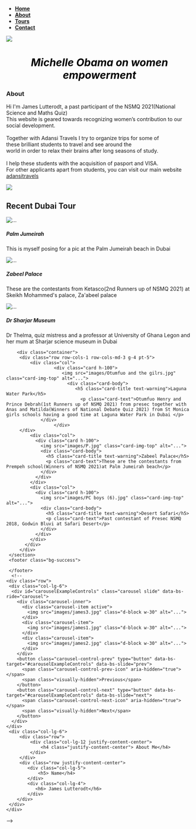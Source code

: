 
<!DOCTYPE html>
<html lang="en">
<head>
    <meta charset="UTF-8">
    <meta http-equiv="X-UA-Compatible" content="IE=edge">
    <link href="https://cdn.jsdelivr.net/npm/bootstrap@5.0.2/dist/css/bootstrap.min.css" rel="stylesheet" integrity="sha384-EVSTQN3/azprG1Anm3QDgpJLIm9Nao0Yz1ztcQTwFspd3yD65VohhpuuCOmLASjC" crossorigin="anonymous">
    <meta name="viewport" content="width=device-width, initial-scale=1.0">
    <link rel="stylesheet" href="index.css">
    <title>My Self</title>
</head>
<body>
    <!-- Mavigatiom Section-->
    <ul class="nav justify-content-center bg-succes">
        <li class="nav-item">
          <a class="nav-link active" aria-current="page" href="#home"><b>Home</b></a>
        </li>
        <li class="nav-item">
          <a class="nav-link" href="#about"><b>About</b></a>
        </li>
         <li class="nav-item">
          <a class="nav-link" href="#tour" tabindex="-1"><b>Tours</b></a>
        </li>
        <li class="nav-item">
          <a class="nav-link" href="#contact" tabindex="-1"><b>Contact</b></a>
        </li>
      </ul>
      <!-- Section-->
      <div class="row">
          <div class="col-lg-7 col-sm-12">
              <img src="images/Michelle Obama.png">
          </div>
          <div class="col-lg-5 col-sm-12">
            <h1 style="color:black ; text-align: center;"><i> Michelle Obama on women empowerment </i> </h1>
              </div>
      </div>
      <div class="row bg-success" id="about">
          <div class="col-lg-5 col-sm-12">
            <h3 syle="colour;class="text-warning text-center fs-3 ">About</h3>
            <p class="text-light">
                  Hi I'm James Lutterodt, a past participant of the NSMQ 2021(National Science and Maths Quiz) <br> This website is geared towards recognizing women’s contribution to our social development.
                <br> 
                <br>
                Together with Adansi Travels I try to organize trips for some of <br>these brilliant students 
                to travel and see around the <br>world in order to relax their brains
                after long seasons of study.<br><br> I help these students with the acquisition of pasport and VISA. <br>
                For other applicants apart from students, you can visit our main website <a href="#"> adansitravels</a>
            </p>
          </div>
          <div class="col-lg-7 col-sm-12">
            <img src="images/plane_2.png">
      </div>
    </div>
      <!-- OUR SPECIALISTS-->
    <section id="tour">
        <h2 class="text-center pt-3 text-warning"> Recent Dubai Tour </h2>
        <div class="container">
         <div class="row row-cols-1 row-cols-md-3 g-4 pt-5">
             <div class="col">
                      <div class="card h-100">
                         <img src="images/james1.jpg" class="card-img-top" alt="...">
                           <div class="card-body">
                              <h5 class="card-title text-warning">Palm Jumeirah</h5>
                                <p class="card-text">This is myself posing for a pic at the Palm Jumeirah beach in Dubai</p>
                 </div>
                      </div>
         </div>
             <div class="col">
               <div class="card h-100">
                 <img src="images/j.jpg" class="card-img-top" alt="...">
                 <div class="card-body">
                   <h5 class="card-title text-warning">Zabeel Palace</h5>
                   <p class="card-text">These are the contestants from Ketasco(2nd Runners up of NSMQ 2021) at Skeikh Mohammed's palace, Za'abeel palace</p>
                 </div>
               </div>
             </div>
             <div class="col">
               <div class="card h-100">
                 <img src="images/Dr Thelma.jpg" class="card-img-top" alt="...">
                 <div class="card-body">
                   <h5 class="card-title text-warning">Dr Sharjar Museum</h5>
                   <p class="card-text">Dr Thelma, quiz mistress and a professor at University of Ghana Legon and her mum at Sharjar science museum in Dubai</p>
                 </div>
               </div>
             </div>
           </div>
         </div>
     </section>
     <section>
        
        <div class="container">
         <div class="row row-cols-1 row-cols-md-3 g-4 pt-5">
             <div class="col">
                      <div class="card h-100">
                         <img src="images/Otumfuo and the gilrs.jpg" class="card-img-top" alt="...">
                           <div class="card-body">
                              <h5 class="card-title text-warning">Laguna Water Park</h5>
                                <p class="card-text">Otumfuo Henry and Prince Debrah(1st Runners up of NSMQ 2021) from presec together with Anas and Matilda(Winners of National Debate Quiz 2021) from St Monica girls schools having a good time at Laguna Water Park in Dubai </p>
                 </div>
                      </div>
         </div>
             <div class="col">
               <div class="card h-100">
                 <img src="images/P.jpg" class="card-img-top" alt="...">
                 <div class="card-body">
                   <h5 class="card-title text-warning">Zabeel Palace</h5>
                   <p class="card-text">These are the contestants from Prempeh school(Winners of NSMQ 2021)at Palm Jumeirah beach</p>
                 </div>
               </div>
             </div>
             <div class="col">
               <div class="card h-100">
                 <img src="images/PC boys (6).jpg" class="card-img-top" alt="...">
                 <div class="card-body">
                   <h5 class="card-title text-warning">Desert Safari</h5>
                   <p class="card-text">Past contestant of Presec NSMQ 2018, Godwin Bluvi at Safari Desert</p>
                 </div>
               </div>
             </div>
           </div>
         </div>
     </section>
     <footer class="bg-success">
    
     </footer>
      <!--
    <div class="row">
     <div class="col-lg-6"> 
      <div id="carouselExampleControls" class="carousel slide" data-bs-ride="carousel">
        <div class="carousel-inner">
          <div class="carousel-item active">
            <img src="images/james3.jpg" class="d-block w-30" alt="...">
          </div>
          <div class="carousel-item">
            <img src="images/james1.jpg" class="d-block w-30" alt="...">
          </div>
          <div class="carousel-item">
            <img src="images/james2.jpg" class="d-block w-30" alt="...">
          </div>
        </div>
        <button class="carousel-control-prev" type="button" data-bs-target="#carouselExampleControls" data-bs-slide="prev">
          <span class="carousel-control-prev-icon" aria-hidden="true"></span>
          <span class="visually-hidden">Previous</span>
        </button>
        <button class="carousel-control-next" type="button" data-bs-target="#carouselExampleControls" data-bs-slide="next">
          <span class="carousel-control-next-icon" aria-hidden="true"></span>
          <span class="visually-hidden">Next</span>
        </button>
      </div>
    </div>
     <div class="col-lg-6">
         <div class="row">
             <div class="col-lg-12 justify-content-center">
                 <h4 class="justify-content-center"> About Me</h4>
             </div>
         </div>
         <div class="row justify-content-center">
            <div class="col-lg-5">
                <h5> Name</h4>
            </div>
            <div class="col-lg-4">
               <h6> James Lutterodt</h6> 
            </div>
        </div>
     </div>
    </div>
-->
    <script src="https://cdn.jsdelivr.net/npm/bootstrap@5.0.2/dist/js/bootstrap.bundle.min.js" integrity="sha384-MrcW6ZMFYlzcLA8Nl+NtUVF0sA7MsXsP1UyJoMp4YLEuNSfAP+JcXn/tWtIaxVXM" crossorigin="anonymous"></script>
</body>
</html>
